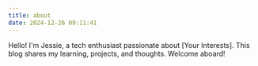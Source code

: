 ```yaml
---
title: about
date: 2024-12-26 09:11:41
---
```


Hello! I'm Jessie, a tech enthusiast passionate about [Your Interests]. This blog shares my learning, projects, and thoughts. Welcome aboard!

